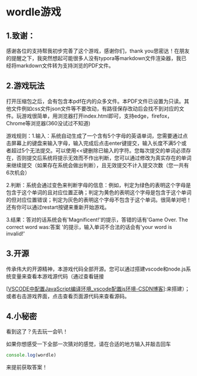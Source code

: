 # wordle游戏

## 1.致谢：

感谢各位的支持帮我初步完善了这个游戏，感谢你们，thank you思密达！在朋友的提醒之下，我突然想起可能很多人没有typora等markdown文件渲染器，我已经将markdown文件转为支持浏览的PDF文件。



## 2.游戏玩法

打开压缩包之后，会有包含本pdf在内的众多文件。本PDF文件已设置为只读。其他文件例如css文件json文件等不要改动，有路径保存改动后会找不到对应的文件。玩游戏很简单，用浏览器打开index.html即可，支持edge，firefox，Chrome等浏览器(360没试过不知道)

游戏规则：1.输入：系统自动生成了一个含有5个字母的英语单词，您需要通过点击屏幕上的键盘来输入字母，输入完成后点击enter键提交，输入长度不满5个或者超过5个无法提交。可以使用<<键删除已输入的字符。您每次提交的单词必须存在，否则提交后系统将提示无效而不作出判断，您可以通过修改为真实存在的单词来继续提交（如果存在系统会做出判断），且无效提交不计入提交次数（您一共有6次机会）

 2.判断：系统会通过变色来判断字母的信息：例如，判定为绿色的表明这个字母是包含于这个单词的且对应位置正确；判定为黄色的表明这个字母是包含于这个单词的但对应位置错误；判定为灰色的表明这个字母不包含于这个单词。很简单对吧！还有你可以通过restart按键来重新开始游戏。

3.结果：答对的话系统会有'Magnificent!'的提示，答错的话有'Game Over. The correct word was:答案 '的提示，输入单词不合法的话会有'your word is invalid!'

## 3.开源

传承伟大的开源精神，本游戏代码全部开源。您可以通过搭建vscode和node.js系统变量来查看本游戏源代码（通过查看链接

[[VSCODE中配置JavaScript编译环境_vscode配置js环境-CSDN博客](https://blog.csdn.net/weixin_45583303/article/details/125465419?ops_request_misc=%7B%22request%5Fid%22%3A%22170645715516800227423948%22%2C%22scm%22%3A%2220140713.130102334..%22%7D&request_id=170645715516800227423948&biz_id=0&utm_medium=distribute.pc_search_result.none-task-blog-2~all~top_positive~default-1-125465419-null-null.142^v99^pc_search_result_base3&utm_term=vscode配置js环境&spm=1018.2226.3001.4187)]:来搭建）；或者右击游戏界面，点击查看页面源代码来查看源码。

## 4.小秘密

看到这了？先去玩一会叭！

如果你想感受一下全部一次猜对的感觉，请在合适的地方输入并敲击回车

```javascript
console.log(wordle)
```

来提前获取答案！